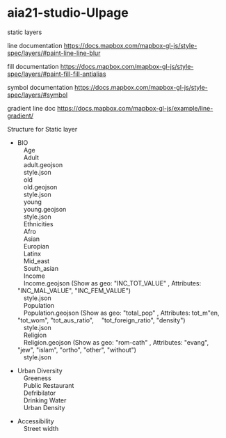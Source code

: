 # aia21-studio-UIpage

static layers

line documentation
https://docs.mapbox.com/mapbox-gl-js/style-spec/layers/#paint-line-line-blur

fill documentation
https://docs.mapbox.com/mapbox-gl-js/style-spec/layers/#paint-fill-fill-antialias

symbol documentation
https://docs.mapbox.com/mapbox-gl-js/style-spec/layers/#symbol

gradient line doc
https://docs.mapbox.com/mapbox-gl-js/example/line-gradient/

Structure for Static layer

* BIO  
    &emsp;Age  
        &emsp;Adult  
            &emsp;adult.geojson  
            &emsp;style.json  
        &emsp;old  
            &emsp;old.geojson  
            &emsp;style.json  
        &emsp;young  
            &emsp;young.geojson  
            &emsp;style.json  
    &emsp;Ethnicities  
        &emsp;Afro  
        &emsp;Asian  
        &emsp;Europian  
        &emsp;Latinx  
        &emsp;Mid_east  
        &emsp;South_asian  
    &emsp;Income  
        &emsp;Income.geojson (Show as geo: "INC_TOT_VALUE" , Attributes: "INC_MAL_VALUE", "INC_FEM_VALUE")  
        &emsp;style.json  
    &emsp;Population  
        &emsp;Population.geojson (Show as geo: "total_pop" , Attributes: tot_m"en, "tot_wom", "tot_aus_ratio", &emsp;"tot_foreign_ratio", "density")  
        &emsp;style.json  
    &emsp;Religion  
        &emsp;Religion.geojson (Show as geo: "rom-cath" , Attributes: "evang", "jew", "islam", "ortho", "other", "without")  
        &emsp;style.json  
    
* Urban Diversity  
    &emsp;Greeness  
    &emsp;Public Restaurant  
    &emsp;Defribilator  
    &emsp;Drinking Water  
    &emsp;Urban Density  

* Accessibility  
    &emsp;Street width  

